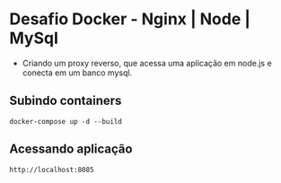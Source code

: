 # Desafio Docker - Nginx | Node | MySql

- Criando um proxy reverso, que acessa uma aplicação em node.js e conecta em um banco mysql.

## Subindo containers
```
docker-compose up -d --build
```
## Acessando aplicação
```
http://localhost:8085
```
